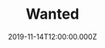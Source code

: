 ---
title: "Wanted"
year: 2008
date: 2019-11-14T12:00:00.000Z
permalink: /almanac/movies/2019-11-14-wanted/index.html
rating: 3
tmdbid: 8909
---